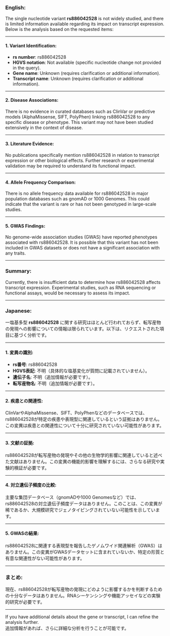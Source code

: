 ### English:
The single nucleotide variant **rs886042528** is not widely studied, and there is limited information available regarding its impact on transcript expression. Below is the analysis based on the requested items:

---

#### 1. Variant Identification:
- **rs number**: rs886042528
- **HGVS notation**: Not available (specific nucleotide change not provided in the query).
- **Gene name**: Unknown (requires clarification or additional information).
- **Transcript name**: Unknown (requires clarification or additional information).

---

#### 2. Disease Associations:
There is no evidence in curated databases such as ClinVar or predictive models (AlphaMissense, SIFT, PolyPhen) linking rs886042528 to any specific disease or phenotype. This variant may not have been studied extensively in the context of disease.

---

#### 3. Literature Evidence:
No publications specifically mention rs886042528 in relation to transcript expression or other biological effects. Further research or experimental validation may be required to understand its functional impact.

---

#### 4. Allele Frequency Comparison:
There is no allele frequency data available for rs886042528 in major population databases such as gnomAD or 1000 Genomes. This could indicate that the variant is rare or has not been genotyped in large-scale studies.

---

#### 5. GWAS Findings:
No genome-wide association studies (GWAS) have reported phenotypes associated with rs886042528. It is possible that this variant has not been included in GWAS datasets or does not have a significant association with any traits.

---

### Summary:
Currently, there is insufficient data to determine how rs886042528 affects transcript expression. Experimental studies, such as RNA sequencing or functional assays, would be necessary to assess its impact.

---

### Japanese:
一塩基多型 **rs886042528** に関する研究はほとんど行われておらず、転写産物の発現への影響についての情報は限られています。以下は、リクエストされた項目に基づく分析です。

---

#### 1. 変異の識別:
- **rs番号**: rs886042528
- **HGVS表記**: 不明（具体的な塩基変化が質問に記載されていません）。
- **遺伝子名**: 不明（追加情報が必要です）。
- **転写産物名**: 不明（追加情報が必要です）。

---

#### 2. 疾患との関連性:
ClinVarやAlphaMissense、SIFT、PolyPhenなどのデータベースでは、rs886042528が特定の疾患や表現型に関連しているという証拠はありません。この変異は疾患との関連性について十分に研究されていない可能性があります。

---

#### 3. 文献の証拠:
rs886042528が転写産物の発現やその他の生物学的影響に関連していると述べた文献はありません。この変異の機能的影響を理解するには、さらなる研究や実験的検証が必要です。

---

#### 4. 対立遺伝子頻度の比較:
主要な集団データベース（gnomADや1000 Genomesなど）では、rs886042528の対立遺伝子頻度データはありません。このことは、この変異が稀であるか、大規模研究でジェノタイピングされていない可能性を示しています。

---

#### 5. GWASの結果:
rs886042528に関連する表現型を報告したゲノムワイド関連解析（GWAS）はありません。この変異がGWASデータセットに含まれていないか、特定の形質と有意な関連性がない可能性があります。

---

### まとめ:
現在、rs886042528が転写産物の発現にどのように影響するかを判断するための十分なデータはありません。RNAシーケンシングや機能アッセイなどの実験的研究が必要です。

---

If you have additional details about the gene or transcript, I can refine the analysis further.  
追加情報があれば、さらに詳細な分析を行うことが可能です。